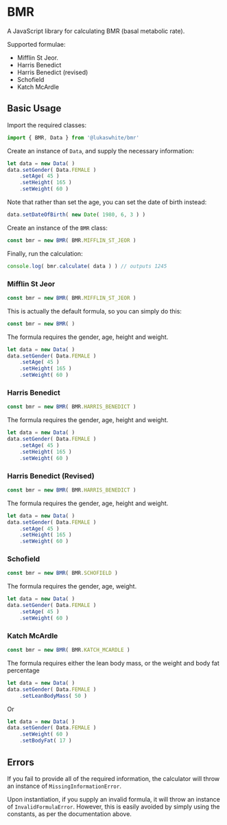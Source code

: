# BMR

A JavaScript library for calculating BMR (basal metabolic rate).

Supported formulae:

* Mifflin St Jeor.
* Harris Benedict
* Harris Benedict (revised)
* Schofield
* Katch McArdle

## Basic Usage

Import the required classes:

```js
import { BMR, Data } from '@lukaswhite/bmr'
```

Create an instance of `Data`, and supply the necessary information:

```js
let data = new Data( )
data.setGender( Data.FEMALE )
    .setAge( 45 )
    .setHeight( 165 )
    .setWeight( 60 )
```

Note that rather than set the age, you can set the date of birth instead:

```js
data.setDateOfBirth( new Date( 1980, 6, 3 ) )
```

Create an instance of the `BMR` class:

```js
const bmr = new BMR( BMR.MIFFLIN_ST_JEOR )
```

Finally, run the calculation:

```js
console.log( bmr.calculate( data ) ) // outputs 1245
```

### Mifflin St Jeor

```js
const bmr = new BMR( BMR.MIFFLIN_ST_JEOR )
```

This is actually the default formula, so you can simply do this:

```js
const bmr = new BMR( )
```

The formula requires the gender, age, height and weight.

```js
let data = new Data( )
data.setGender( Data.FEMALE )
    .setAge( 45 )
    .setHeight( 165 )
    .setWeight( 60 )
```

### Harris Benedict

```js
const bmr = new BMR( BMR.HARRIS_BENEDICT )
```

The formula requires the gender, age, height and weight.

```js
let data = new Data( )
data.setGender( Data.FEMALE )
    .setAge( 45 )
    .setHeight( 165 )
    .setWeight( 60 )
```

### Harris Benedict (Revised)

```js
const bmr = new BMR( BMR.HARRIS_BENEDICT )
```

The formula requires the gender, age, height and weight.

```js
let data = new Data( )
data.setGender( Data.FEMALE )
    .setAge( 45 )
    .setHeight( 165 )
    .setWeight( 60 )
```

### Schofield

```js
const bmr = new BMR( BMR.SCHOFIELD )
```

The formula requires the gender, age, weight.

```js
let data = new Data( )
data.setGender( Data.FEMALE )
    .setAge( 45 )
    .setWeight( 60 )
```

### Katch McArdle

```js
const bmr = new BMR( BMR.KATCH_MCARDLE )
```

The formula requires either the lean body mass, or the weight and body fat percentage

```js
let data = new Data( )
data.setGender( Data.FEMALE )
    .setLeanBodyMass( 50 )
```

Or

```js
let data = new Data( )
data.setGender( Data.FEMALE )
    .setWeight( 60 )
    .setBodyFat( 17 )
```

## Errors

If you fail to provide all of the required information, the calculator will throw an instance of `MissingInformationError`.

Upon instantiation, if you supply an invalid formula, it will throw an instance of `InvalidFormulaError`. However, this is easily avoided by simply using the constants, as per the documentation above. 

